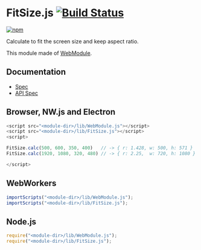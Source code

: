 # FitSize.js [![Build Status](https://travis-ci.org/uupaa/FitSize.js.svg)](https://travis-ci.org/uupaa/FitSize.js)

[![npm](https://nodei.co/npm/uupaa.fitsize.js.svg?downloads=true&stars=true)](https://nodei.co/npm/uupaa.fitsize.js/)

Calculate to fit the screen size and keep aspect ratio.

This module made of [WebModule](https://github.com/uupaa/WebModule).

## Documentation
- [Spec](https://github.com/uupaa/FitSize.js/wiki/)
- [API Spec](https://github.com/uupaa/FitSize.js/wiki/FitSize)

## Browser, NW.js and Electron

```js
<script src="<module-dir>/lib/WebModule.js"></script>
<script src="<module-dir>/lib/FitSize.js"></script>
<script>

FitSize.calc(500, 600, 350, 400)   // -> { r: 1.428, w: 500, h: 571 }
FitSize.calc(1920, 1080, 320, 480) // -> { r: 2.25,  w: 720, h: 1080 }

</script>
```

## WebWorkers

```js
importScripts("<module-dir>/lib/WebModule.js");
importScripts("<module-dir>/lib/FitSize.js");

```

## Node.js

```js
require("<module-dir>/lib/WebModule.js");
require("<module-dir>/lib/FitSize.js");

```

